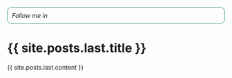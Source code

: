 <div style="
    border: solid 1px #159957;
    border-radius: 10px;
    padding: 10px;">
    <h6 style="display: inline;">Follow me in </h6>
    <ul style="display: inline;">
        <li style="display: inline;">
            <a href="https://linkedin.com/in/codewithmohsen">
                <i class="fa fa-linkedin-square" aria-hidden="true"></i>
            </a>
        </li>
        <li style="display: inline;">
            <a href="https://github.com/codewithmohsen">
                <i class="fa fa-github-square" aria-hidden="true"></i>
            </a>
        </li>
    </ul>
</div>


<h1>{{ site.posts.last.title }}</h1>
{{ site.posts.last.content }}

